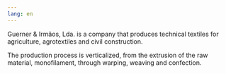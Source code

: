 ```yaml
---
lang: en
---
```


Guerner & Irmãos, Lda. is a company that produces technical textiles for agriculture, agrotextiles and civil construction.

The production process is verticalized, from the extrusion of the raw material, monofilament, through warping, weaving and confection.
